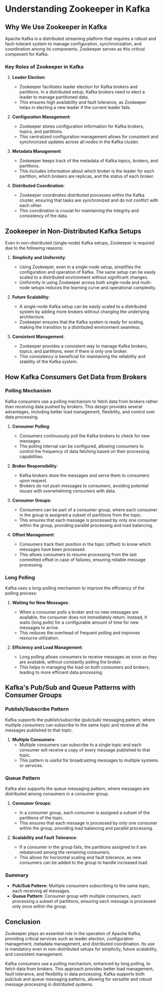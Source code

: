 # Understanding Zookeeper in Kafka

## Why We Use Zookeeper in Kafka

Apache Kafka is a distributed streaming platform that requires a robust and fault-tolerant system to manage configuration, synchronization, and coordination among its components. Zookeeper serves as this critical component for Kafka.

### Key Roles of Zookeeper in Kafka

1. **Leader Election**:

   - Zookeeper facilitates leader election for Kafka brokers and partitions. In a distributed setup, Kafka brokers need to elect a leader to manage partitioned data.
   - This ensures high availability and fault tolerance, as Zookeeper helps in electing a new leader if the current leader fails.

2. **Configuration Management**:

   - Zookeeper stores configuration information for Kafka brokers, topics, and partitions.
   - This centralized configuration management allows for consistent and synchronized updates across all nodes in the Kafka cluster.

3. **Metadata Management**:

   - Zookeeper keeps track of the metadata of Kafka topics, brokers, and partitions.
   - This includes information about which broker is the leader for each partition, which brokers are replicas, and the status of each broker.

4. **Distributed Coordination**:
   - Zookeeper coordinates distributed processes within the Kafka cluster, ensuring that tasks are synchronized and do not conflict with each other.
   - This coordination is crucial for maintaining the integrity and consistency of the data.

## Zookeeper in Non-Distributed Kafka Setups

Even in non-distributed (single-node) Kafka setups, Zookeeper is required due to the following reasons:

1. **Simplicity and Uniformity**:

   - Using Zookeeper, even in a single-node setup, simplifies the configuration and operation of Kafka. The same setup can be easily scaled to a distributed environment without significant changes.
   - Uniformity in using Zookeeper across both single-node and multi-node setups reduces the learning curve and operational complexity.

2. **Future Scalability**:

   - A single-node Kafka setup can be easily scaled to a distributed system by adding more brokers without changing the underlying architecture.
   - Zookeeper ensures that the Kafka system is ready for scaling, making the transition to a distributed environment seamless.

3. **Consistent Management**:
   - Zookeeper provides a consistent way to manage Kafka brokers, topics, and partitions, even if there is only one broker.
   - This consistency is beneficial for maintaining the reliability and stability of the Kafka system.

## How Kafka Consumers Get Data from Brokers

### Polling Mechanism

Kafka consumers use a polling mechanism to fetch data from brokers rather than receiving data pushed by brokers. This design provides several advantages, including better load management, flexibility, and control over data processing.

1. **Consumer Polling**:

   - Consumers continuously poll the Kafka brokers to check for new messages.
   - The polling interval can be configured, allowing consumers to control the frequency of data fetching based on their processing capabilities.

2. **Broker Responsibility**:

   - Kafka brokers store the messages and serve them to consumers upon request.
   - Brokers do not push messages to consumers, avoiding potential issues with overwhelming consumers with data.

3. **Consumer Groups**:

   - Consumers can be part of a consumer group, where each consumer in the group is assigned a subset of partitions from the topic.
   - This ensures that each message is processed by only one consumer within the group, providing parallel processing and load balancing.

4. **Offset Management**:
   - Consumers track their position in the topic (offset) to know which messages have been processed.
   - This allows consumers to resume processing from the last committed offset in case of failures, ensuring reliable message processing.

### Long Polling

Kafka uses a long-polling mechanism to improve the efficiency of the polling process:

1. **Waiting for New Messages**:

   - When a consumer polls a broker and no new messages are available, the consumer does not immediately return. Instead, it waits (long polls) for a configurable amount of time for new messages to arrive.
   - This reduces the overhead of frequent polling and improves resource utilization.

2. **Efficiency and Load Management**:
   - Long polling allows consumers to receive messages as soon as they are available, without constantly polling the broker.
   - This helps in managing the load on both consumers and brokers, leading to more efficient data processing.

## Kafka's Pub/Sub and Queue Patterns with Consumer Groups

### Publish/Subscribe Pattern

Kafka supports the publish/subscribe (pub/sub) messaging pattern, where multiple consumers can subscribe to the same topic and receive all the messages published to that topic.

1. **Multiple Consumers**:
   - Multiple consumers can subscribe to a single topic and each consumer will receive a copy of every message published to that topic.
   - This pattern is useful for broadcasting messages to multiple systems or services.

### Queue Pattern

Kafka also supports the queue messaging pattern, where messages are distributed among consumers in a consumer group.

1. **Consumer Groups**:

   - In a consumer group, each consumer is assigned a subset of the partitions of the topic.
   - This ensures that each message is processed by only one consumer within the group, providing load balancing and parallel processing.

2. **Scalability and Fault Tolerance**:
   - If a consumer in the group fails, the partitions assigned to it are rebalanced among the remaining consumers.
   - This allows for horizontal scaling and fault tolerance, as new consumers can be added to the group to handle increased load.

### Summary

- **Pub/Sub Pattern**: Multiple consumers subscribing to the same topic, each receiving all messages.
- **Queue Pattern**: Consumer group with multiple consumers, each processing a subset of partitions, ensuring each message is processed only once within the group.

## Conclusion

Zookeeper plays an essential role in the operation of Apache Kafka, providing critical services such as leader election, configuration management, metadata management, and distributed coordination. Its use is mandatory even in non-distributed setups for simplicity, future scalability, and consistent management.

Kafka consumers use a polling mechanism, enhanced by long polling, to fetch data from brokers. This approach provides better load management, fault tolerance, and flexibility in data processing. Kafka supports both pub/sub and queue messaging patterns, allowing for versatile and robust message processing in distributed systems.

